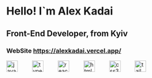 # Hello! I`m Alex Kadai 

## Front-End Developer, from Kyiv

### WebSite  https://alexkadai.vercel.app/

  <img
    src="https://cdn.jsdelivr.net/gh/devicons/devicon/icons/javascript/javascript-original.svg"
    height="30"
    alt="javascript logo"
  />
  <img width="30" />
  <img
    src="https://cdn.jsdelivr.net/gh/devicons/devicon/icons/typescript/typescript-original.svg"
    height="30"
    alt="typescript logo"
  />
  <img width="30" />
  <img
    src="https://cdn.jsdelivr.net/gh/devicons/devicon/icons/react/react-original.svg"
    height="30"
    alt="react logo"
  />
  <img width="30" />
  <img
    src="https://cdn.jsdelivr.net/gh/devicons/devicon@latest/icons/nextjs/nextjs-original.svg"
    height="30"
    alt="html5 logo"
  />
  <img width="30" />
  <img
    src="https://cdn.jsdelivr.net/gh/devicons/devicon@latest/icons/redux/redux-original.svg"
    height="30"
    alt="css3 logo"
  />
  <img width="30" />
  <img
  src="https://cdn.jsdelivr.net/gh/devicons/devicon@latest/icons/tailwindcss/tailwindcss-original.svg" 
    height="30"
    alt="tailwind logo"
  />
  <img width="30" />

